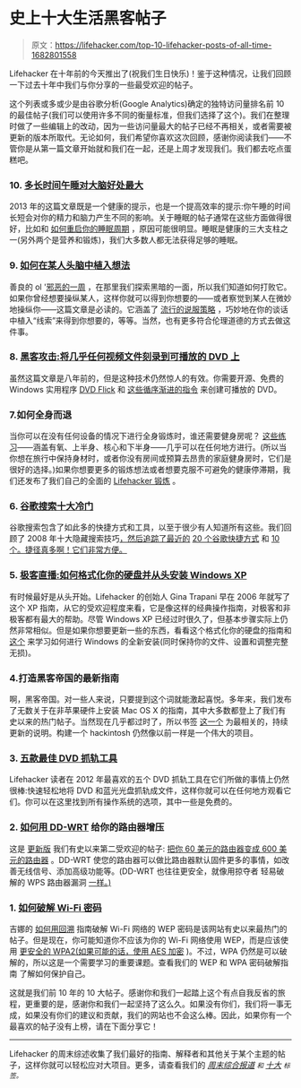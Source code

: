 # 史上十大生活黑客帖子

> 原文：<https://lifehacker.com/top-10-lifehacker-posts-of-all-time-1682801558>

Lifehacker 在十年前的今天推出了(祝我们生日快乐)！鉴于这种情况，让我们回顾一下过去十年中我们与你分享的一些最受欢迎的帖子。



这个列表或多或少是由谷歌分析(Google Analytics)确定的独特访问量排名前 10 的最佳帖子(我们可以使用许多不同的衡量标准，但我们选择了这个)。我们在整理时做了一些编辑上的改动，因为一些访问量最大的帖子已经不再相关，或者需要被更新的版本所取代。无论如何，我们希望你喜欢这次回顾，感谢你阅读我们——不管你是从第一篇文章开始就和我们在一起，还是上周才发现我们。我们都去吃点蛋糕吧。

### 10. [**多长时间午睡对大脑好处最大**](http://lifehacker.com/how-long-to-nap-for-the-biggest-brain-benefits-1251546669)

2013 年的这篇文章既是一个健康的提示，也是一个提高效率的提示:你午睡的时间长短会对你的精力和脑力产生不同的影响。关于睡眠的帖子通常在这些方面做得很好，比如和 [如何重启你的睡眠周期](http://lifehacker.com/how-to-reboot-your-sleep-cycle-5548150) ，原因可能很明显。睡眠是健康的三大支柱之一(另外两个是营养和锻炼)，我们大多数人都无法获得足够的睡眠。

### 9. [**如何在某人头脑中植入想法**](http://lifehacker.com/how-to-plant-ideas-in-someones-mind-5715912)

善良的 ol '[邪恶的一周](http://lifehacker.com/welcome-to-lifehackers-fifth-annual-evil-week-1647621043) ，在那里我们探索黑暗的一面，所以我们知道如何打败它。如果你曾经想要操纵某人，这样你就可以得到你想要的——或者察觉到某人在微妙地操纵你——这篇文章是必读的。它涵盖了 [流行的说服策略](https://lifehacker.com/three-of-the-easiest-ways-to-manipulate-people-into-doi-5953183) ，巧妙地在你的谈话中植入“线索”来得到你想要的，等等。当然，也有更多符合伦理道德的方式去做这件事。

### 8. [黑客攻击:将几乎任何视频文件刻录到可播放的 DVD 上](http://lifehacker.com/hack-attack-burn-almost-any-video-file-to-a-playable-d-232322)

虽然这篇文章是八年前的，但是这种技术仍然惊人的有效。你需要开源、免费的 Windows 实用程序 [DVD Flick](http://www.dvdflick.net/) 和 [这些循序渐进的指令](http://lifehacker.com/hack-attack-burn-almost-any-video-file-to-a-playable-d-232322) 来创建可播放的 DVD。

### 7.如何全身而退

当你可以在没有任何设备的情况下进行全身锻炼时，谁还需要健身房呢？ [这些练习](http://lifehacker.com/how-to-get-a-complete-workout-with-nothing-but-your-bod-5839197)——涵盖有氧、上半身、核心和下半身——几乎可以在任何地方进行。(所以当你想在旅行中保持身材时，或者你没有房间或预算去昂贵的家庭健身房时，它们是很好的选择。)如果你想要更多的锻炼想法或者想要克服不可避免的健康停滞期，我们还发布了我们自己的全面的 [Lifehacker 锻炼](http://lifehacker.com/the-lifehacker-workout-exercise-for-normal-people-5849409) 。

### 6. [谷歌搜索十大冷门](http://lifehacker.com/top-10-obscure-google-search-tricks-339474)

谷歌搜索包含了如此多的快捷方式和工具，以至于很少有人知道所有这些。我们回顾了 2008 年十大隐藏搜索技巧[，然后追踪了最近的](http://lifehacker.com/top-10-obscure-google-search-tricks-339474) [20 个谷歌快捷方式](http://lifehacker.com/20-google-search-shortcuts-to-hone-your-google-fu-5940946) 和 [10 个。捷径真多啊！它们非常方便。](https://lifehacker.com/10-more-google-shortcuts-to-hone-your-google-fu-5941837)

### 5. [极客直播:如何格式化你的硬盘并从头安装 Windows XP](http://lifehacker.com/geek-to-live-how-to-format-your-hard-drive-and-install-157578)

有时候最好是从头开始。Lifehacker 的创始人 Gina Trapani 早在 2006 年就写了这个 XP 指南，从它的受欢迎程度来看，它是像这样的经典操作指南，对极客和非极客都有最大的帮助。尽管 Windows XP 已经过时很久了，但基本步骤实际上仍然非常相似。但是如果你想要更新一些的东西，看看这个格式化你的硬盘的指南和 [这个](https://lifehacker.com/how-to-do-a-clean-install-of-windows-without-losing-you-5983652) 来学习如何进行 Windows 的全新安装(同时保持你的文件、设置和调整完整无损)。

### 4.打造黑客帝国的最新指南

啊，黑客帝国。对一些人来说，只要提到这个词就能激起喜悦。多年来，我们发布了无数关于在非苹果硬件上安装 Mac OS X 的指南，其中大多数都登上了我们有史以来的热门帖子。当然现在几乎都过时了，所以书签 [这一个](http://lifehacker.com/the-always-up-to-date-guide-to-building-a-hackintosh-o-5841604) 为最相关的，持续更新的说明。构建一个 hackintosh 仍然像以前一样是一个伟大的项目。

### 3. [五款最佳 DVD 抓轨工具](http://lifehacker.com/five-best-dvd-ripping-tools-380702)

Lifehacker 读者在 2012 年最喜欢的五个 DVD 抓轨工具在它们所做的事情上仍然很棒:快速轻松地将 DVD 和蓝光光盘抓轨成文件，这样你就可以在任何地方观看它们。你可以在这里找到所有操作系统的选项，其中一些是免费的。

### 2. [如何用 DD-WRT](http://lifehacker.com/how-to-supercharge-your-router-with-dd-wrt-508138224) 给你的路由器增压

这是 [更新版](http://lifehacker.com/how-to-supercharge-your-router-with-dd-wrt-508138224) 我们有史以来第二受欢迎的帖子: [把你 60 美元的路由器变成 600 美元的路由器](http://lifehacker.com/turn-your-60-router-into-a-600-router-178132) 。DD-WRT 使您的路由器可以做比路由器默认固件更多的事情，如改善无线信号、添加高级功能等。(DD-WRT 也往往更安全，就像用掠夺者 轻易破解的 WPS 路由器漏洞 [一样。)](http://lifehacker.com/how-to-crack-a-wi-fi-networks-wpa-password-with-reaver-5873407)

### 1. [如何破解 Wi-Fi 密码](http://lifehacker.com/how-to-crack-a-wi-fi-password-5953047)

吉娜的 [如何用回溯](http://lifehacker.com/how-to-crack-a-wi-fi-networks-wep-password-with-backtra-5305094) 指南破解 Wi-Fi 网络的 WEP 密码是该网站有史以来最热门的帖子。但是现在，你可能知道你不应该为你的 Wi-Fi 网络使用 WEP，而是应该使用 [更安全的 WPA2(如果可能的话，使用 AES 加密](https://lifehacker.com/the-difference-between-wi-fi-security-protocols-wpa2-a-1672256222) )。不过，WPA 仍然是可以破解的，所以这是一个需要学习的重要课题。查看我们的 WEP 和 WPA 密码破解指南 了解如何保护自己。

这就是我们前 10 年的 10 大帖子。感谢你和我们一起踏上这个有点自我反省的旅程，更重要的是，感谢你和我们一起坚持了这么久。如果没有你们，我们将一事无成，如果没有你们的建议和贡献，我们的网站也不会这么棒。因此，如果你有一个最喜欢的帖子没有上榜，请在下面分享它！

* * *

Lifehacker 的周末综述收集了我们最好的指南、解释者和其他关于某个主题的帖子，这样你就可以轻松应对大项目。更多，请查看我们的 [*周末综合报道*](http://lifehacker.com/tag/weekend-roundup) *<small>和</small>* [*十大*](http://lifehacker.com/tag/lifehacker-top-10) <small>*标签。*</small>
